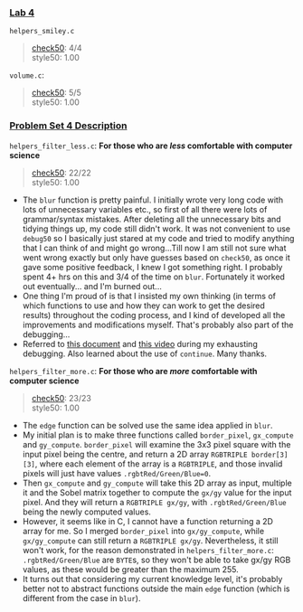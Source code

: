 ### [Lab 4](https://cs50.harvard.edu/x/2023/labs/4/)
`helpers_smiley.c`
> [check50](https://submit.cs50.io/check50/b26414ef44973577506dc647ed8bc85444ed6971): 4/4  
> style50: 1.00  

`volume.c`:
> [check50](https://submit.cs50.io/check50/146813b9484992fbc2a58564ebf80449d4a2ab04): 5/5  
> style50: 1.00  

### [Problem Set 4 Description](https://cs50.harvard.edu/x/2023/psets/4/)
`helpers_filter_less.c`: **For those who are *less* comfortable with computer science**    
> [check50](https://submit.cs50.io/check50/9f177e06ad0f42fa809062c9f9ce1759b09b4c2e): 22/22   
> style50: 1.00  
- The `blur` function is pretty painful. I initially wrote very long code with lots of unnecessary variables etc., so first of all there were lots of grammar/syntax mistakes. After deleting all the unnecessary bits and tidying things up, my code still didn't work. It was not convenient to use `debug50` so I basically just stared at my code and tried to modify anything that I can think of and might go wrong...Till now I am still not sure what went wrong exactly but only have guesses based on `check50`, as once it gave some positive feedback, I knew I got something right. I probably spent 4+ hrs on this and 3/4 of the time on `blur`. Fortunately it worked out eventually... and I'm burned out...
- One thing I'm proud of is that I insisted my own thinking (in terms of which functions to use and how they can work to get the desired results) throughout the coding process, and I kind of developed all the improvements and modifications myself. That's probably also part of the debugging... 
- Referred to [this document](https://github.com/mancuoj/CS50x/blob/master/Week4/1-filter-less.c) and [this video](https://www.youtube.com/watch?v=eoHIX_PNGcE) during my exhausting debugging. Also learned about the use of `continue`. Many thanks. 

`helpers_filter_more.c`: **For those who are *more* comfortable with computer science**    
> [check50](https://submit.cs50.io/check50/c019d97f08a14431cc67cd7167a053ed7f785e09): 23/23   
> style50: 1.00  
- The `edge` function can be solved use the same idea applied in `blur`. 
- My initial plan is to make three functions called `border_pixel`, `gx_compute` and `gy_compute`. `border_pixel` will examine the 3x3 pixel square with the input pixel being the centre, and return a 2D array `RGBTRIPLE border[3][3]`, where each element of the array is a `RGBTRIPLE`, and those invalid pixels will just have values `.rgbtRed/Green/Blue=0`.
- Then `gx_compute` and `gy_compute` will take this 2D array as input, multiple it and the Sobel matrix together to compute the `gx/gy` value for the input pixel. And they will return a `RGBTRIPLE gx/gy`, with `.rgbtRed/Green/Blue` being the newly computed values.
- However, it seems like in C, I cannot have a function returning a 2D array for me. So I merged `border_pixel` into `gx/gy_compute`, while `gx/gy_compute` can still return a `RGBTRIPLE gx/gy`. Nevertheless, it still won't work, for the reason demonstrated in `helpers_filter_more.c`: `.rgbtRed/Green/Blue` are `BYTE`s, so they won't be able to take gx/gy RGB values, as these would be greater than the maximum 255.
- It turns out that considering my current knowledge level, it's probably better not to abstract functions outside the main `edge` function (which is different from the case in `blur`).
